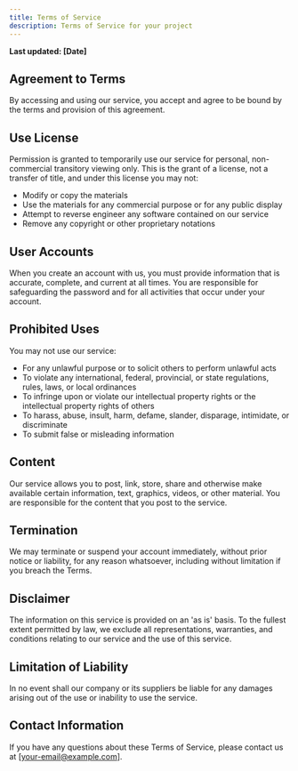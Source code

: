 ```yaml
---
title: Terms of Service
description: Terms of Service for your project
---
```


**Last updated: [Date]**

## Agreement to Terms

By accessing and using our service, you accept and agree to be bound by the terms and provision of this agreement.

## Use License

Permission is granted to temporarily use our service for personal, non-commercial transitory viewing only. This is the grant of a license, not a transfer of title, and under this license you may not:

- Modify or copy the materials
- Use the materials for any commercial purpose or for any public display
- Attempt to reverse engineer any software contained on our service
- Remove any copyright or other proprietary notations

## User Accounts

When you create an account with us, you must provide information that is accurate, complete, and current at all times. You are responsible for safeguarding the password and for all activities that occur under your account.

## Prohibited Uses

You may not use our service:

- For any unlawful purpose or to solicit others to perform unlawful acts
- To violate any international, federal, provincial, or state regulations, rules, laws, or local ordinances
- To infringe upon or violate our intellectual property rights or the intellectual property rights of others
- To harass, abuse, insult, harm, defame, slander, disparage, intimidate, or discriminate
- To submit false or misleading information

## Content

Our service allows you to post, link, store, share and otherwise make available certain information, text, graphics, videos, or other material. You are responsible for the content that you post to the service.

## Termination

We may terminate or suspend your account immediately, without prior notice or liability, for any reason whatsoever, including without limitation if you breach the Terms.

## Disclaimer

The information on this service is provided on an 'as is' basis. To the fullest extent permitted by law, we exclude all representations, warranties, and conditions relating to our service and the use of this service.

## Limitation of Liability

In no event shall our company or its suppliers be liable for any damages arising out of the use or inability to use the service.

## Contact Information

If you have any questions about these Terms of Service, please contact us at [your-email@example.com].
